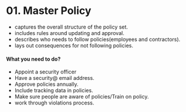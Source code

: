 # 01. Master Policy
- captures the overall structure of the policy set.
- includes rules around updating and approval.
- describes who needs to follow policies(employees and contractors).
- lays out consequences for not following policies.
#### What you need to do? 
- Appoint a security officer
- Have a security@ email address.
- Approve policies annually.
- Include tracking data in policies.
- Make sure people are aware of policies/Train on policy.
- work through violations process.
